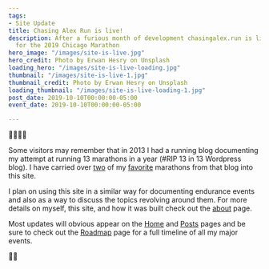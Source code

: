 ```yaml
---
tags:
- Site Update
title: Chasing Alex Run is live!
description: After a furious month of development chasingalex.run is live in time
  for the 2019 Chicago Marathon
hero_image: "/images/site-is-live.jpg"
hero_credit: Photo by Erwan Hesry on Unsplash
loading_hero: "/images/site-is-live-loading.jpg"
thumbnail: "/images/site-is-live-1.jpg"
thumbnail_credit: Photo by Erwan Hesry on Unsplash
loading_thumbnail: "/images/site-is-live-loading-1.jpg"
post_date: 2019-10-10T00:00:00-05:00
event_date: 2019-10-10T00:00:00-05:00

---
```

🎉🎈🎊🥳

Some visitors may remember that in 2013 I had a running blog documenting my attempt at running 13 marathons in a year (#RIP 13 in 13 Wordpress blog). I have carried over [two](https://chasingalex.run/posts/marathon-20-bank-of-america-chicago-marathon-2013/ "Chicago Marathon 2013") of my [favorite](https://chasingalex.run/posts/big-sur-marathon-2013-recap/ "Big Sur Marathon") marathons from that blog into this site. 

I plan on using this site in a similar way for documenting endurance events and also as a way to discuss the topics revolving around them. For more details on myself, this site, and how it was built check out the [about](https://chasingalex.run/about/ "About") page.

Most updates will obvious appear on the [Home](https://chasingalex.run/ "Home") and [Posts](https://chasingalex.run/posts/ "Posts") pages and be sure to check out the [Roadmap](https://chasingalex.run/roadmap/ "Roadmap") page for a full timeline of all my major events. 

🏃‍♂️